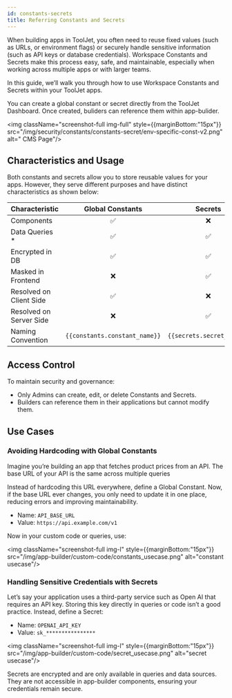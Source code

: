 ```yaml
---
id: constants-secrets
title: Referring Constants and Secrets 
---
```


When building apps in ToolJet, you often need to reuse fixed values (such as URLs, or environment flags) or securely handle sensitive information (such as API keys or database credentials). Workspace Constants and Secrets make this process easy, safe, and maintainable, especially when working across multiple apps or with larger teams. 

In this guide, we’ll walk you through how to use Workspace Constants and Secrets within your ToolJet apps.

You can create a global constant or secret directly from the ToolJet Dashboard. Once created, buliders can reference them within app-bulider.

<img className="screenshot-full img-full" style={{marginBottom:"15px"}} src="/img/security/constants/constants-secret/env-specific-const-v2.png" alt=" CMS Page"/>

## Characteristics and Usage

Both constants and secrets allow you to store reusable values for your apps. However, they serve different purposes and have distinct characteristics as shown below:

|   Characteristic        |       Global Constants        |         Secrets           |
|-------------------------|:-----------------------------:|:-------------------------:|
| Components              |             ✅                |           ❌              |
| Data Queries *          |             ✅                |           ✅              |
| Encrypted in DB         |             ✅                |           ✅              |
| Masked in Frontend      |             ❌                |           ✅              |
| Resolved on Client Side |             ✅                |           ❌              |
| Resolved on Server Side |             ❌                |           ✅              |
| Naming Convention       | `{{constants.constant_name}}` | `{{secrets.secret_name}}` |

## Access Control

To maintain security and governance:
- Only Admins can create, edit, or delete Constants and Secrets.
- Builders can reference them in their applications but cannot modify them.

## Use Cases

### Avoiding Hardcoding with Global Constants

Imagine you’re building an app that fetches product prices from an API. The base URL of your API is the same across multiple queries

Instead of hardcoding this URL everywhere, define a Global Constant. Now, if the base URL ever changes, you only need to update it in one place, reducing errors and improving maintainability.

- Name: `API_BASE_URL`
- Value: `https://api.example.com/v1`



Now in your custom code or queries, use:

<img className="screenshot-full img-l" style={{marginBottom:"15px"}} src="/img/app-builder/custom-code/constants_usecase.png" alt="constant usecase"/>




### Handling Sensitive Credentials with Secrets

Let’s say your application uses a third-party service such as Open AI that requires an API key. Storing this key directly in queries or code isn’t a good practice. Instead, define a Secret:

- Name: `OPENAI_API_KEY`
- Value: `sk_****************`

<img className="screenshot-full img-l" style={{marginBottom:"15px"}} src="/img/app-builder/custom-code/secret_usecase.png" alt="secret usecase"/>

Secrets are encrypted and are only available in queries and data sources. They are not accessible in app-builder components, ensuring your credentials remain secure.